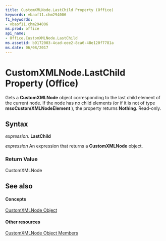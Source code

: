 ```yaml
---
title: CustomXMLNode.LastChild Property (Office)
keywords: vbaof11.chm294006
f1_keywords:
- vbaof11.chm294006
ms.prod: office
api_name:
- Office.CustomXMLNode.LastChild
ms.assetid: b9172003-4cad-eee2-8ca6-48e120f7781a
ms.date: 06/08/2017
---
```



# CustomXMLNode.LastChild Property (Office)

Gets a **CustomXMLNode** object corresponding to the last child element of the current node. If the node has no child elements (or if it is not of type **msoCustomXMLNodeElement** ), the property returns **Nothing**. Read-only.


## Syntax

 _expression_. **LastChild**

 _expression_ An expression that returns a **CustomXMLNode** object.


### Return Value

CustomXMLNode


## See also


#### Concepts


[CustomXMLNode Object](customxmlnode-object-office.md)
#### Other resources


[CustomXMLNode Object Members](customxmlnode-members-office.md)

